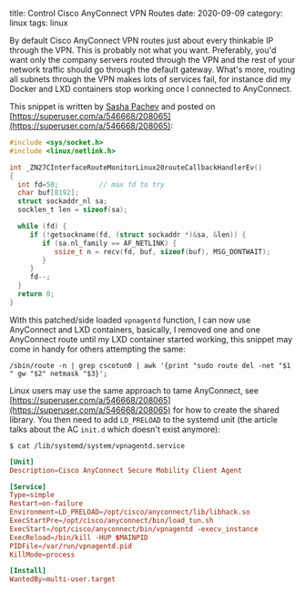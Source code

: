 title: Control Cisco AnyConnect VPN Routes
date: 2020-09-09
category: linux
tags: linux

By default Cisco AnyConnect VPN routes just about every thinkable IP
through the VPN. This is probably not what you want. Preferably, you'd
want only the company servers routed through the VPN and the rest of
your network traffic should go through the default gateway. What's
more, routing all subnets through the VPN makes lots of services fail,
for instance did my Docker and LXD containers stop working once I
connected to AnyConnect.

This snippet is written by
[Sasha Pachev](https://superuser.com/users/195546/sasha-pachev) and posted on
[https://superuser.com/a/546668/208065](https://superuser.com/a/546668/208065): 

```c
#include <sys/socket.h>
#include <linux/netlink.h>

int _ZN27CInterfaceRouteMonitorLinux20routeCallbackHandlerEv()
{
  int fd=50;          // max fd to try
  char buf[8192];
  struct sockaddr_nl sa;
  socklen_t len = sizeof(sa);

  while (fd) {
     if (!getsockname(fd, (struct sockaddr *)&sa, &len)) {
        if (sa.nl_family == AF_NETLINK) {
           ssize_t n = recv(fd, buf, sizeof(buf), MSG_DONTWAIT);
        }
     }
     fd--;
  }
  return 0;
}
```


With this patched/side loaded `vpnagentd` function, I can now use
AnyConnect and LXD containers, basically, I removed one and one
AnyConnect route until my LXD container started working, this snippet
may come in handy for others attempting the same:

```
/sbin/route -n | grep cscotun0 | awk '{print "sudo route del -net "$1 " gw "$2" netmask "$3}'; 
```

Linux users may use the same approach to tame AnyConnect, see
[https://superuser.com/a/546668/208065](https://superuser.com/a/546668/208065)
for how to create the shared library. You then need to add
`LD_PRELOAD` to the systemd unit (the article talks about the AC
`init.d` which doesn't exist anymore):

```
$ cat /lib/systemd/system/vpnagentd.service
```

```conf
[Unit] 
Description=Cisco AnyConnect Secure Mobility Client Agent 

[Service] 
Type=simple
Restart=on-failure
Environment=LD_PRELOAD=/opt/cisco/anyconnect/lib/libhack.so
ExecStartPre=/opt/cisco/anyconnect/bin/load_tun.sh
ExecStart=/opt/cisco/anyconnect/bin/vpnagentd -execv_instance
ExecReload=/bin/kill -HUP $MAINPID 
PIDFile=/var/run/vpnagentd.pid
KillMode=process

[Install] 
WantedBy=multi-user.target
```


